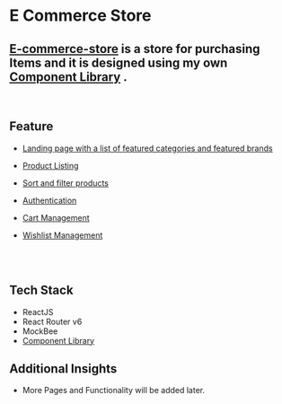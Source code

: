 # E Commerce Store
 
## [E-commerce-store](https://e-commerce-store-rk.netlify.app/) is a store for purchasing Items and it is designed using my own [Component Library](https://component-library-rk.netlify.app/) .
 
<br>

## Feature

- [Landing page with a list of featured categories and featured brands](https://e-commerce-store-rk.netlify.app/)

- [Product Listing](https://e-commerce-store-rk.netlify.app/products)

- [Sort and filter products](https://e-commerce-store-rk.netlify.app/products)

- [Authentication](https://e-commerce-store-rk.netlify.app/login)

- [Cart Management](https://e-commerce-store-rk.netlify.app/cart)
  
- [Wishlist Management](https://e-commerce-store-rk.netlify.app/wishlist)
  
<br><br>

## Tech Stack

- ReactJS
- React Router v6
- MockBee
- [Component Library](https://component-library-rk.netlify.app/)

## Additional Insights

- More Pages and Functionality will be added later.